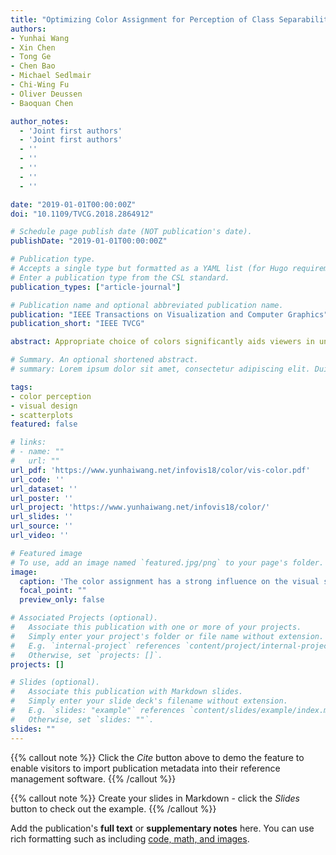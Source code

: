 ```yaml
---
title: "Optimizing Color Assignment for Perception of Class Separability in Multiclass Scatterplots"
authors:
- Yunhai Wang
- Xin Chen
- Tong Ge
- Chen Bao
- Michael Sedlmair
- Chi-Wing Fu
- Oliver Deussen 
- Baoquan Chen

author_notes:
  - 'Joint first authors'
  - 'Joint first authors'
  - ''
  - ''
  - ''
  - ''
  - ''

date: "2019-01-01T00:00:00Z"
doi: "10.1109/TVCG.2018.2864912"

# Schedule page publish date (NOT publication's date).
publishDate: "2019-01-01T00:00:00Z"

# Publication type.
# Accepts a single type but formatted as a YAML list (for Hugo requirements).
# Enter a publication type from the CSL standard.
publication_types: ["article-journal"]

# Publication name and optional abbreviated publication name.
publication: "IEEE Transactions on Visualization and Computer Graphics"
publication_short: "IEEE TVCG"

abstract: Appropriate choice of colors significantly aids viewers in understanding the structures in multiclass scatterplots and becomes more important with a growing number of data points and groups. An appropriate color mapping is also an important parameter for the creation of an aesthetically pleasing scatterplot. Currently, users of visualization software routinely rely on color mappings that have been pre-defined by the software. A default color mapping, however, cannot ensure an optimal perceptual separability between groups, and sometimes may even lead to a misinterpretation of the data. In this paper, we present an effective approach for color assignment based on a set of given colors that is designed to optimize the perception of scatterplots. Our approach takes into account the spatial relationships, density, degree of overlap between point clusters, and also the background color. For this purpose, we use a genetic algorithm that is able to efficiently find good color assignments. We implemented an interactive color assignment system with three extensions of the basic method that incorporates top K suggestions, user-defined color subsets, and classes of interest for the optimization. To demonstrate the effectiveness of our assignment technique, we conducted a numerical study and a controlled user study to compare our approach with default color assignments; our findings were verified by two expert studies. The results show that our approach is able to support users in distinguishing cluster numbers faster and more precisely than default assignment methods.

# Summary. An optional shortened abstract.
# summary: Lorem ipsum dolor sit amet, consectetur adipiscing elit. Duis posuere tellus ac convallis placerat. Proin tincidunt magna sed ex sollicitudin condimentum.

tags:
- color perception
- visual design
- scatterplots
featured: false

# links:
# - name: ""
#   url: ""
url_pdf: 'https://www.yunhaiwang.net/infovis18/color/vis-color.pdf'
url_code: ''
url_dataset: ''
url_poster: ''
url_project: 'https://www.yunhaiwang.net/infovis18/color/'
url_slides: ''
url_source: ''
url_video: ''

# Featured image
# To use, add an image named `featured.jpg/png` to your page's folder. 
image:
  caption: 'The color assignment has a strong influence on the visual separability of class structures shown in multiclass scatterplots. Here we show synthetically labeled six-class (top row) and eight-class (bottom row) datasets, and color palettes from ColorBrewer (a,b,c) and Tableau (d,e,f). Scatterplots are displayed from left to right using color assignments produced by our method with the lowest (i.e., poor) scores ranked by our separation measure (a,d) towards the one with the highest (i.e., best) scores (c,f).'
  focal_point: ""
  preview_only: false

# Associated Projects (optional).
#   Associate this publication with one or more of your projects.
#   Simply enter your project's folder or file name without extension.
#   E.g. `internal-project` references `content/project/internal-project/index.md`.
#   Otherwise, set `projects: []`.
projects: []

# Slides (optional).
#   Associate this publication with Markdown slides.
#   Simply enter your slide deck's filename without extension.
#   E.g. `slides: "example"` references `content/slides/example/index.md`.
#   Otherwise, set `slides: ""`.
slides: ""
---
```


{{% callout note %}}
Click the *Cite* button above to demo the feature to enable visitors to import publication metadata into their reference management software.
{{% /callout %}}

{{% callout note %}}
Create your slides in Markdown - click the *Slides* button to check out the example.
{{% /callout %}}

Add the publication's **full text** or **supplementary notes** here. You can use rich formatting such as including [code, math, and images](https://docs.hugoblox.com/content/writing-markdown-latex/).
